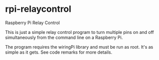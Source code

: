 # rpi-relaycontrol
Raspberry Pi Relay Control

This is just a simple relay control program to turn multiple pins on and off simultaneously from the command line on a Raspberry Pi. 

The program requires the wiringPi library and must be run as root. It's as simple as it gets. See code remarks for more details.
